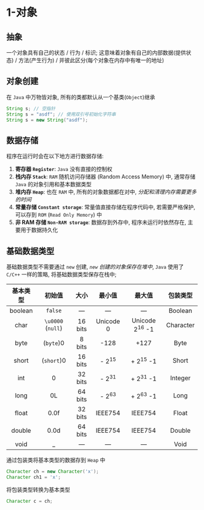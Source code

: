 # 1-对象

## 抽象
一个对象具有自己的状态 / 行为 / 标识; 这意味着对象有自己的内部数据(提供状态) / 方法(产生行为) / 并彼此区分(每个对象在内存中有唯一的地址)

## 对象创建
在 `Java` 中万物皆对象, 所有的类都默认从一个基类(`Object`)继承

```java
String s; // 空指针
String s = "asdf"; // 使用双引号初始化字符串
String s = new String("asdf");
```

## 数据存储

程序在运行时会在以下地方进行数据存储:

1. **寄存器 `Register`**: `Java` 没有直接的控制权
2. **栈内存 `Stack`**: `RAM` 随机访问存储器 (Random Access Memory) 中, 通常存储 `Java` 的对象引用和基本数据类型
3. **堆内存 `Heap`**: 也在 `RAM` 中, 所有的对象数据都在对中, *分配和清理内存需要更多的时间*
4. **常量存储 `Constant storage`**: 常量值直接存储在程序代码中, 若需要严格保护, 可以存到 `ROM` (`Read Only Memory`) 中
5. **非 RAM 存储 `Non-RAM storage`**: 数据存到外存中, 程序未运行时依然存在, 主要用于数据持久化

## 基础数据类型

基础数据类型不需要通过 `new` 创建, *`new` 创建的对象保存在堆中*, `Java` 使用了 `C/C++` 一样的策略, 将基础数据类型保存在栈中;

| 基本类型  |    初始值 |    大小 |  最小值  | 最大值  | 包装类型 |
| :------: | :------: | :------: | :------: | :------: | :------: |
| boolean | `false` | —  | — | — | Boolean |
| char | `\u0000` (`null`) | 16 bits | Unicode 0  | Unicode 2<sup>16</sup> -1  | Character |
| byte | (`byte`)0 | 8 bits | -128 | +127 | Byte |
| short | (`short`)0 | 16 bits | - 2<sup>15</sup> | + 2<sup>15</sup> -1 | Short |
| int | 0 | 32 bits | - 2<sup>31</sup> | + 2<sup>31</sup> -1 | Integer |
| long | 0L | 64 bits | - 2<sup>63</sup> | + 2<sup>63</sup> -1 | Long |
| float | 0.0f | 32 bits | IEEE754 | IEEE754 | Float |
| double | 0.0d | 64 bits |IEEE754 | IEEE754 | Double |
| void | _ | — | — | — | Void |

通过包装类将基本类型的数据存到 `Heap` 中
```java
Character ch = new Character('x');
Character ch1 = 'x';
```

将包装类型转换为基本类型

```java
Character c = ch;
```


